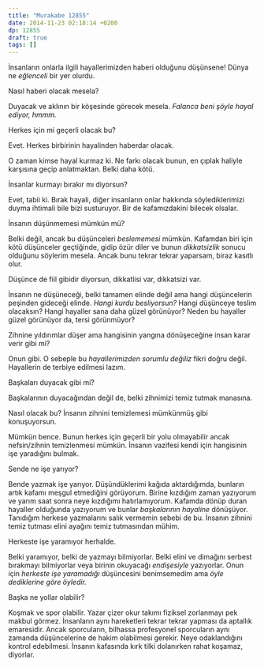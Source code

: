 ```yaml
---
title: "Murakabe 12855"
date: 2014-11-23 02:18:14 +0200
dp: 12855
draft: true
tags: []
---
```


İnsanların onlarla ilgili hayallerimizden haberi olduğunu düşünsene!
Dünya ne *eğlenceli* bir yer olurdu.

Nasıl haberi olacak mesela?

Duyacak ve aklının bir köşesinde görecek mesela. *Falanca beni şöyle
hayal ediyor, hmmm.*

Herkes için mi geçerli olacak bu?

Evet. Herkes birbirinin hayalinden haberdar olacak.

O zaman kimse hayal kurmaz ki. Ne farkı olacak bunun, en çıplak haliyle
karşısına geçip anlatmaktan. Belki daha kötü.

İnsanlar kurmayı bırakır mı diyorsun?

Evet, tabii ki. Bırak hayali, diğer insanların onlar hakkında
söylediklerimizi duyma ihtimali bile bizi susturuyor. Bir de
kafamızdakini bilecek olsalar.

İnsanın düşünmemesi mümkün mü?

Belki değil, ancak bu düşünceleri *beslememesi* mümkün. Kafamdan biri
için kötü düşünceler geçtiğinde, gidip özür diler ve bunun
*dikkatsizlik* sonucu olduğunu söylerim mesela. Ancak bunu tekrar tekrar
yaparsam, biraz kasıtlı olur.

Düşünce de fiil gibidir diyorsun, dikkatlisi var, dikkatsizi var.

İnsanın ne düşüneceği, belki tamamen elinde değil ama hangi düşüncelerin
peşinden gideceği elinde. *Hangi kurdu besliyorsun?* Hangi düşünceye
teslim olacaksın? Hangi hayaller sana daha güzel görünüyor? Neden bu
hayaller güzel görünüyor da, tersi görünmüyor?

Zihnine yıldırımlar düşer ama hangisinin yangına dönüşeceğine insan
karar verir gibi mi?

Onun gibi. O sebeple bu *hayallerimizden sorumlu değiliz* fikri doğru
değil. Hayallerin de terbiye edilmesi lazım.

Başkaları duyacak gibi mi?

Başkalarının duyacağından değil de, belki zihnimizi temiz tutmak
manasına.

Nasıl olacak bu? İnsanın zihnini temizlemesi mümkünmüş gibi
konuşuyorsun.

Mümkün bence. Bunun herkes için geçerli bir yolu olmayabilir ancak
nefsin/zihnin temizlenmesi mümkün. İnsanın vazifesi kendi için
hangisinin işe yaradığını bulmak.

Sende ne işe yarıyor?

Bende yazmak işe yarıyor. Düşündüklerimi kağıda aktardığımda, bunların
artık kafamı meşgul etmediğini görüyorum. Birine kızdığım zaman
yazıyorum ve yarım saat sonra neye kızdığımı hatırlamıyorum. Kafamda
dönüp duran hayaller olduğunda yazıyorum ve bunlar *başkalarının
hayaline* dönüşüyor. Tanıdığım herkese yazmalarını salık vermemin sebebi
de bu. İnsanın zihnini temiz tutması elini ayağını temiz tutmasından
mühim.

Herkeste işe yaramıyor herhalde.

Belki yaramıyor, belki de yazmayı bilmiyorlar. Belki elini ve dimağını
serbest bırakmayı bilmiyorlar veya birinin okuyacağı *endişesiyle*
yazıyorlar. Onun için *herkeste işe yaramadığı* düşüncesini benimsemedim
ama *öyle dediklerine göre öyledir.*

Başka ne yollar olabilir?

Koşmak ve spor olabilir. Yazar çizer okur takımı fiziksel zorlanmayı pek
makbul görmez. İnsanların aynı hareketleri tekrar tekrar yapması da
aptallık emaresidir. Ancak sporcuların, bilhassa profesyonel sporcuların
aynı zamanda düşüncelerine de hakim olabilmesi gerekir. Neye
odaklandığını kontrol edebilmesi. İnsanın kafasında kırk tilki
dolanırken rahat koşamaz, diyorlar.

